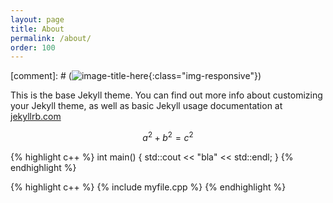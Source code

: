```yaml
---
layout: page
title: About
permalink: /about/
order: 100
---
```


[comment]: # (![image-title-here](/path/to/image.jpg){:class="img-responsive"})

This is the base Jekyll theme. You can find out more info about customizing your Jekyll theme, as well as basic Jekyll usage documentation at [jekyllrb.com](http://jekyllrb.com/)


$$a^2+b^2=c^2$$

{% highlight c++ %}
int main()
{
    std::cout << "bla" << std::endl;
}
{% endhighlight %}

{% highlight c++ %}
{% include myfile.cpp %}
{% endhighlight %}
